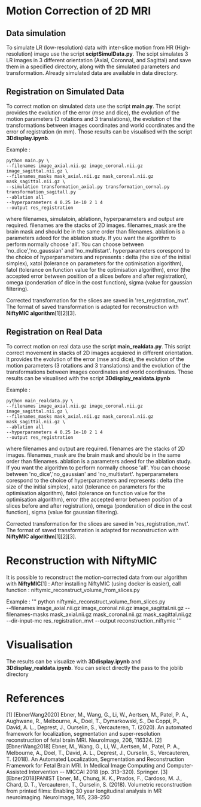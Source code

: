 # Motion Correction of 2D MRI
## Data simulation

To simulate LR (low-resolution) data with inter-slice motion from HR (High-resolution) image use the script **sciptSimulData.py**. The scipt simulates 3 LR images in 3 different orientation (Axial, Coronnal, and Sagittal) and save them in a specified directory, along with the simulated parameters and transformation.
Already simulated data are available in data directory.

## Registration on Simulated Data

To correct motion on simulated data use the script **main.py**. The script provides the evolution of the error (mse and dice), the evolution of the motion parameters (3 rotations and 3 translations), the evolution of the transformations between images coordinates and world coordinates and the error of registration (in mm). Those results can be visualised with the script **3Ddisplay.ipynb**.


Example : 
```
python main.py \
--filenames image_axial.nii.gz image_coronal.nii.gz image_sagittal.nii.gz \
--filenames_masks mask_axial.nii.gz mask_coronal.nii.gz mask_sagittal.nii.gz \
--simulation transformation_axial.py transformation_cornal.py transformation_sagitall.py
--ablation all
--hyperparameters 4 0.25 1e-10 2 1 4
--output res_registration
```

where filenames, simulatoin, ablationn, hyperparameters and output are required. filenames are the stacks of 2D images. filenames_mask are the brain mask and should be in the same order than filenames. 
ablation is a parameters adeed for the ablation study. If you want the algorithm to perform normally choose 'all'. You can choose between 'no_dice','no_gaussian' and 'no_multistart'.
hyperparameters corespond to the choice of hyperparameters and represents : delta (the size of the initial simplex), xatol (tolerance on parameters for the optimisation algorithm), fatol (tolerance on function value for the optimisation algorithm), error (the accepted error between position of a slices before and after registration), omega (ponderation of dice in the cost function), sigma (value for gaussian filtering).

Corrected transformation for the slices are saved in 'res_registration_mvt'. The format of saved transformation is adapted for reconstruction with **NiftyMIC algorithm**[1][2][3].

## Registration on Real Data

To correct motion on real data use the script **main_realdata.py**. This script correct movement in stacks of 2D images acquiered in different orientation. It provides the evolution of the error (mse and dice), the evolution of the motion parameters (3 rotations and 3 translations) and the evolution of the transformations between images coordinates and world coordinates. Those results can be visualised with the script **3Ddisplay_realdata.ipynb**

Example : 
```
python main_realdata.py \
--filenames image_axial.nii.gz image_coronal.nii.gz image_sagittal.nii.gz \
--filenames_masks mask_axial.nii.gz mask_coronal.nii.gz mask_sagittal.nii.gz \
--ablation all
--hyperparameters 4 0.25 1e-10 2 1 4
--output res_registration
```

where filenames and output are required. filenames are the stacks of 2D images. filenames_mask are the brain mask and should be in the same order than filenames.
ablation is a parameters adeed for the ablation study. If you want the algorithm to perform normally choose 'all'. You can choose between 'no_dice','no_gaussian' and 'no_multistart'.
hyperparameters corespond to the choice of hyperparameters and represents : delta (the size of the initial simplex), xatol (tolerance on parameters for the optimisation algorithm), fatol (tolerance on function value for the optimisation algorithm), error (the accepted error between position of a slices before and after registration), omega (ponderation of dice in the cost function), sigma (value for gaussian filtering).


Corrected transformation for the slices are saved in 'res_registration_mvt'. The format of saved transformation is adapted for reconstruction with **NiftyMIC algorithm**[1][2][3].

# Reconstruction with NiftyMIC

It is possible to reconstruct the motion-corrected data from our algorithm with **NiftyMIC**[1] :
After installing NiftyMIC (using docker is easier), call function : niftymic_reconstruct_volume_from_slices.py

Example :
'''
python niftymic_reconstruct_volume_from_slices.py \
--filenames image_axial.nii.gz image_coronal.nii.gz image_sagittal.nii.gz
--filenames-masks mask_axial.nii.gz mask_coronal.nii.gz mask_sagittal.nii.gz \
--dir-input-mc res_registration_mvt 
--output reconstruction_niftymic
'''


# Visualisation

The results can be visualize with **3Ddisplay.ipynb** and **3Ddisplay_realdata.ipynb**. You can select directly the pass to the joblib directory

# References 

[1] [EbnerWang2020] Ebner, M., Wang, G., Li, W., Aertsen, M., Patel, P. A., Aughwane, R., Melbourne, A., Doel, T., Dymarkowski, S., De Coppi, P., David, A. L., Deprest, J., Ourselin, S., Vercauteren, T. (2020). An automated framework for localization, segmentation and super-resolution reconstruction of fetal brain MRI. NeuroImage, 206, 116324.
[2] [EbnerWang2018] Ebner, M., Wang, G., Li, W., Aertsen, M., Patel, P. A., Melbourne, A., Doel, T., David, A. L., Deprest, J., Ourselin, S., Vercauteren, T. (2018). An Automated Localization, Segmentation and Reconstruction Framework for Fetal Brain MRI. In Medical Image Computing and Computer-Assisted Intervention -- MICCAI 2018 (pp. 313–320). Springer.
[3] [Ebner2018]PANIST Ebner, M., Chung, K. K., Prados, F., Cardoso, M. J., Chard, D. T., Vercauteren, T., Ourselin, S. (2018). Volumetric reconstruction from printed films: Enabling 30 year longitudinal analysis in MR neuroimaging. NeuroImage, 165, 238–250
